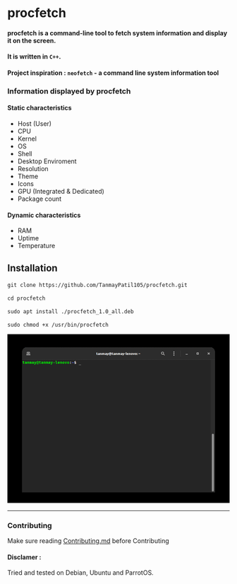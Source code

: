 # procfetch

#### procfetch is a command-line tool to fetch system information and display it on the screen. 
#### It is written in `C++`. 
#### Project inspiration : `neofetch` - a command line system information tool

### Information displayed by procfetch
#### Static characteristics

* Host (User)
* CPU
* Kernel
* OS
* Shell
* Desktop Enviroment
* Resolution
* Theme
* Icons
* GPU (Integrated & Dedicated)
* Package count

#### Dynamic characteristics
* RAM
* Uptime
* Temperature

## Installation

```
git clone https://github.com/TanmayPatil105/procfetch.git
 ```

```
cd procfetch
```

 ```
sudo apt install ./procfetch_1.0_all.deb
```
```
sudo chmod +x /usr/bin/procfetch
```


![](./images/tty.gif)

<hr/>

### Contributing

Make sure reading [Contributing.md](https://github.com/TanmayPatil105/procfetch/blob/main/CONTRIBUTING.md) before Contributing

#### Disclamer :
Tried and tested on Debian, Ubuntu and ParrotOS.
